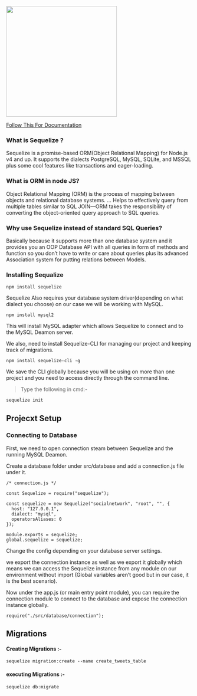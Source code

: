 
<img  src="https://www.apeironsoftware.com/wp-content/uploads/2019/07/nodemysql.jpg" height="300px" align="center" alt="" />

[Follow This For Documentation](https://ipenywis.com/learn-sequelize-orm-on-node-js-with-mysql-from-scratch-in-one-video-61a483ecfa45)
### What is Sequelize ?
Sequelize is a promise-based ORM(Object Relational Mapping) for Node.js v4 and up. It supports the dialects PostgreSQL, MySQL, SQLite, and MSSQL plus some cool features like transactions and eager-loading.


### What is ORM in node JS?
Object Relational Mapping (ORM) is the process of mapping between objects and relational database systems. ... Helps to effectively query from multiple tables similar to SQL JOIN—ORM takes the responsibility of converting the object-oriented query approach to SQL queries.
### Why use Sequelize instead of standard SQL Queries?

Basically because it supports more than one database system and it provides you an OOP Database API with all queries in form of methods and function so you don’t have to write or care about queries plus its advanced Association system for putting relations between Models.

### Installing Sequalize
```node
npm install sequelize
```

Sequelize Also requires your database system driver(depending on what dialect you choose) on our case we will be working with MySQL.

```node
npm install mysql2
```

This will install MySQL adapter which allows Sequelize to connect and to the MySQL Deamon server.

We also, need to install Sequelize-CLI for managing our project and keeping track of migrations.
```node
npm install sequelize-cli -g
```
We save the CLI globally because you will be using on more than one project and you need to access directly through the command line.

>   Type the following in cmd:-
```cmd
sequelize init
```
## Projecxt Setup

### Connecting to Database
First, we need to open connection steam between Sequelize and the running MySQL Deamon.

Create a database folder under src/database and add a connection.js file under it.

```node
/* connection.js */

const Sequelize = require("sequelize");

const sequelize = new Sequelize("socialnetwork", "root", "", {
  host: "127.0.0.1",
  dialect: "mysql",
  operatorsAliases: 0
});

module.exports = sequelize;
global.sequelize = sequelize;
```

Change the config depending on your database server settings.

we export the connection instance as well as we export it globally which means we can access the Sequelize instance from any module on our environment without import (Global variables aren’t good but in our case, it is the best scenario).

Now under the app.js (or main entry point module), you can require the connection module to connect to the database and expose the connection instance globally.

```node
require("./src/database/connection");
```

## Migrations 
#### Creating Migrations :-
```
sequelize migration:create --name create_tweets_table
```

#### executing Migrations :-
```
sequelize db:migrate 
```
